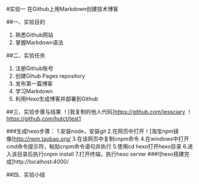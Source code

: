#实验一 在Github上用Markdown创建技术博客

##一、实验目的
1.	熟悉Github网站
2.	掌握Markdown语法

##二、实验任务
1.	注册Github账号
2.	创建Gihub Pages repository
3. 	发布第一篇博客
4.	学习Markdown
5.	利用Hexo生成博客并部署到Github

##三、实验步骤与结果
！[我复制的他人代码]https://github.com/jessciary
！https://github.com/hutct/test1

###生成hexo步骤：
1.安装node，安装git
2.在网页中打开！[淘宝npm镜像]http://npm.taobao.org/
3.在该网页中复制cnpm命令
4.在windows中打开cmd命令提示符，粘贴cnpm命令语句并执行
5.使用cd hexo打开hexo目录
6.进入该目录后执行cnpm install
7.打开终端，执行hexo server
###![hexo搭建完成]http://localhost:4000/


##四、实验小结
